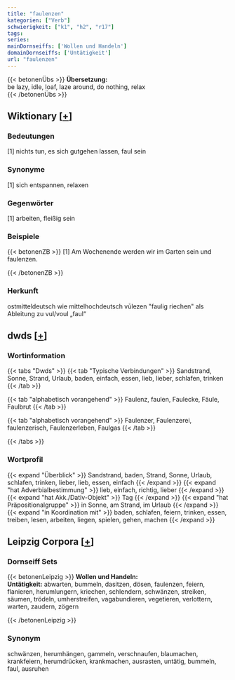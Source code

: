 ```yaml
---
title: "faulenzen"
kategorien: ["Verb"]
schwierigkeit: ["k1", "h2", "r17"]
tags:
series:
mainDornseiffs: ['Wollen und Handeln']
domainDornseiffs: ['Untätigkeit']
url: "faulenzen"
---
```


{{< betonenÜbs >}}
**Übersetzung:**  
be lazy, idle, loaf, laze around, do nothing, relax  
{{< /betonenÜbs >}}

## Wiktionary [[+](https://de.wiktionary.org/wiki/faulenzen)]

### Bedeutungen
[1] nichts tun, es sich gutgehen lassen, faul sein  

### Synonyme
[1] sich entspannen, relaxen  

### Gegenwörter
[1] arbeiten, fleißig sein  

### Beispiele
{{< betonenZB >}}
[1] Am Wochenende werden wir im Garten sein und faulenzen.  

{{< /betonenZB >}}
### Herkunft
ostmitteldeutsch wie mittelhochdeutsch vūlezen "faulig riechen" als Ableitung zu vul/voul „faul“  



## dwds [[+](https://www.dwds.de/wb/faulenzen)]

### Wortinformation
{{< tabs "Dwds" >}}
{{< tab "Typische Verbindungen" >}}
Sandstrand, Sonne, Strand, Urlaub, baden, einfach, essen, lieb, lieber, schlafen, trinken
{{< /tab >}}

{{< tab "alphabetisch vorangehend" >}}
Faulenz, faulen, Faulecke, Fäule, Faulbrut
{{< /tab >}}

{{< tab "alphabetisch vorangehend" >}}
Faulenzer, Faulenzerei, faulenzerisch, Faulenzerleben, Faulgas
{{< /tab >}}

{{< /tabs >}}

### Wortprofil
{{< expand "Überblick" >}} Sandstrand, baden, Strand, Sonne, Urlaub, schlafen, trinken, lieber, lieb, essen, einfach {{< /expand >}}
{{< expand "hat Adverbialbestimmung" >}} lieb, einfach, richtig, lieber {{< /expand >}}
{{< expand "hat Akk./Dativ-Objekt" >}} Tag {{< /expand >}}
{{< expand "hat Präpositionalgruppe" >}} in Sonne, am Strand, im Urlaub {{< /expand >}}
{{< expand "in Koordination mit" >}} baden, schlafen, feiern, trinken, essen, treiben, lesen, arbeiten, liegen, spielen, gehen, machen {{< /expand >}}

## Leipzig Corpora [[+](https://corpora.uni-leipzig.de/en/res?word=faulenzen&corpusId=deu_newscrawl-public_2018)]

### Dornseiff Sets
{{< betonenLeipzig >}}
**Wollen und Handeln:**  
**Untätigkeit:** abwarten, bummeln, dasitzen, dösen, faulenzen, feiern, flanieren, herumlungern, kriechen, schlendern, schwänzen, streiken, säumen, trödeln, umherstreifen, vagabundieren, vegetieren, verlottern, warten, zaudern, zögern  

{{< /betonenLeipzig >}}

### Synonym
schwänzen, herumhängen, gammeln, verschnaufen, blaumachen, krankfeiern, herumdrücken, krankmachen, ausrasten, untätig, bummeln, faul, ausruhen

